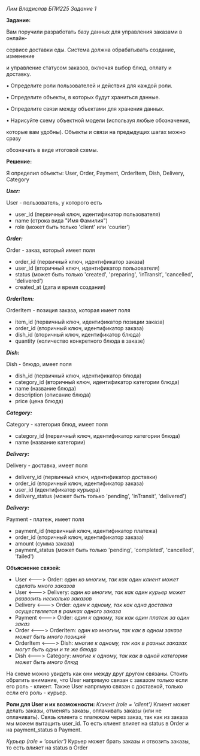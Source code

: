 *Лим Владислав БПИ225 Задание 1*


**Задание:**

Вам поручили разработать базу данных для управления заказами в онлайн-

сервисе доставки еды. Система должна обрабатывать создание, изменение

и управление статусом заказов, включая выбор блюд, оплату и доставку.


• Определите роли пользователей и действия для каждой роли.

• Определите объекты, в которых будут храниться данные.

• Определите связи между объектами для хранения данных.

• Нарисуйте схему объектной модели (используя любые обозначения,

которые вам удобны). Объекты и связи на предыдущих шагах можно сразу

обозначать в виде итоговой схемы.


**Решение:**

Я определил объекты: User, Order, Payment, OrderItem, Dish, Delivery, Category

***User:***

User - пользователь, у которого есть
- user_id       (первичный ключ, идентификатор пользователя)
- name          (строка вида "Имя Фамилия")
- role          (может быть только 'client' или 'courier')


***Order:***

Order - заказ, который имеет поля
- order_id      (первичный ключ, идентификатор заказа)
- user_id       (вторичный ключ, идентификатор пользователя)
- status        (может быть только 'created', 'preparing', 'inTransit', 'cancelled', 'delivered')
- created_at    (дата и время создания)


***OrderItem:***

OrderItem - позиция заказа, которая имеет поля
- item_id       (первичный ключ, идентификатор позиции заказа)
- order_id      (вторичный ключ, идентификатор заказа)
- dish_id       (вторичный ключ, идентификатор блюда)
- quantity      (количество конкретного блюда в заказе)


***Dish:***

Dish - блюдо, имеет поля
- dish_id       (первичный ключ, идентификатор блюда)
- category_id   (вторичный ключ, идентификатор категории блюда)
- name          (название блюда)
- description   (описание блюда)
- price         (цена блюда)


***Category:***

Category - категория блюд, имеет поля
- category_id   (первичный ключ, идентификатор категории блюда)
- name          (название категории)


***Delivery:***

Delivery - доставка, имеет поля
- delivery_id       (первичный ключ, идентификатор доставки)
- order_id          (вторичный ключ, идентификатор заказа)
- user_id           (идентификатор курьера)
- delivery_status   (может быть только 'pending', 'inTransit', 'delivered')


***Delivery:***

Payment - платеж, имеет поля
- payment_id        (первичный ключ, идентификатор платежа)
- order_id          (вторичный ключ, идентификатор заказа)
- amount            (сумма заказа)
- payment_status    (может быть только 'pending', 'completed', 'cancelled', 'failed')



**Объяснение связей:**
- User <---> Order: *один ко многим, так как один клиент может сделать много заказов*
- User <---> Delivery: *один ко многим, так как один курьер может развозить несколько заказов*
- Delivery <---> Order: *один к одному, так как одна доставка осуществляется в рамках одного заказа*
- Payment <---> Order: *один к одному, так как один платеж за один заказ*
- Order <---> OrderItem: *один ко многим, так как в одном заказе может быть много позиций*
- OrderItem <---> Dish: *многие к одному, так как в разных заказах могут быть одни и те же блюда*
- Dish <---> Category: *многие к одному, так как в одной категории может быть много блюд*

На схеме можно увидеть как они между друг другом связаны.
Стоить обратить внимание, что User напрямую связан с заказом только если его роль - клиент.
Также User напрямую связан с доставкой, только если его роль - курьер.

**Роли для User и их возможности:**
*Клиент (role = 'client')*
Клиент может делать заказы, отменять заказы, оплачивать заказы (или не оплачивать).
Связь клиента с платежом через заказ, так как из заказа мы можем вытащить user_id.
То есть клиент влияет на status в Order и на payment_status в Payment.

*Курьер (role = 'courier')*
Курьер может брать заказы и отвозить заказы, то есть влияет на status в Order